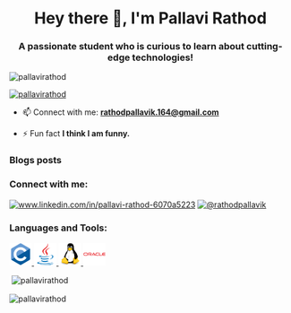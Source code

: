 <h1 align="center">Hey there 👋, I'm Pallavi Rathod</h1>
<h3 align="center">A passionate student who is curious to learn about cutting-edge technologies!</h3>

<p align="left"> <img src="https://komarev.com/ghpvc/?username=pallavirathod&label=Profile%20views&color=0e75b6&style=flat" alt="pallavirathod" /> </p>

<p align="left"> <a href="https://github.com/ryo-ma/github-profile-trophy"><img src="https://github-profile-trophy.vercel.app/?username=pallavirathod" alt="pallavirathod" /></a> </p>

- 📫 Connect with me: **rathodpallavik.164@gmail.com**

- ⚡ Fun fact **I think I am funny.**

### Blogs posts
<!-- BLOG-POST-LIST:START -->
<!-- BLOG-POST-LIST:END -->

<h3 align="left">Connect with me:</h3>
<p align="left">
<a href="https://linkedin.com/in/www.linkedin.com/in/pallavi-rathod-6070a5223" target="blank"><img align="center" src="https://raw.githubusercontent.com/rahuldkjain/github-profile-readme-generator/master/src/images/icons/Social/linked-in-alt.svg" alt="www.linkedin.com/in/pallavi-rathod-6070a5223" height="30" width="40" /></a>
<a href="https://medium.com/@rathodpallavik" target="blank"><img align="center" src="https://raw.githubusercontent.com/rahuldkjain/github-profile-readme-generator/master/src/images/icons/Social/medium.svg" alt="@rathodpallavik" height="30" width="40" /></a>
</p>

<h3 align="left">Languages and Tools:</h3>
<p align="left"> <a href="https://www.cprogramming.com/" target="_blank" rel="noreferrer"> <img src="https://raw.githubusercontent.com/devicons/devicon/master/icons/c/c-original.svg" alt="c" width="40" height="40"/> </a> <a href="https://www.java.com" target="_blank" rel="noreferrer"> <img src="https://raw.githubusercontent.com/devicons/devicon/master/icons/java/java-original.svg" alt="java" width="40" height="40"/> </a> <a href="https://www.linux.org/" target="_blank" rel="noreferrer"> <img src="https://raw.githubusercontent.com/devicons/devicon/master/icons/linux/linux-original.svg" alt="linux" width="40" height="40"/> </a> <a href="https://www.oracle.com/" target="_blank" rel="noreferrer"> <img src="https://raw.githubusercontent.com/devicons/devicon/master/icons/oracle/oracle-original.svg" alt="oracle" width="40" height="40"/> </a> </p>

<p>&nbsp;<img align="center" src="https://github-readme-stats.vercel.app/api?username=pallavirathod&show_icons=true&locale=en" alt="pallavirathod" /></p>

<p><img align="center" src="https://github-readme-streak-stats.herokuapp.com/?user=pallavirathod&" alt="pallavirathod" /></p>
